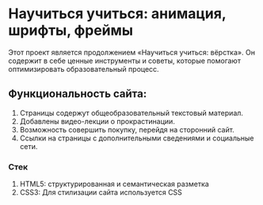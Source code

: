 # Научиться учиться: анимация, шрифты, фреймы

Этот проект является продолжением «Научиться учиться: вёрстка». Он содержит в себе ценные инструменты и советы, которые помогают оптимизировать образовательный процесс. 

## Функциональность сайта:

1) Страницы содержут общеобразовательный текстовый материал.
2) Добавлены видео-лекции о прокрастинации.
3) Возможность совершить покупку, перейдя на сторонний сайт.
4) Ссылки на страницы с дополнительными сведениями и социальные сети.

### Стек

1) HTML5: структурированная и семантическая разметка
2) CSS3: Для стилизации сайта используется CSS